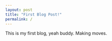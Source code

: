 ```yaml
---
layout: post
title: "First Blog Post!"
permalink: /
---
```




This is my first blog, yeah buddy. Making moves.
